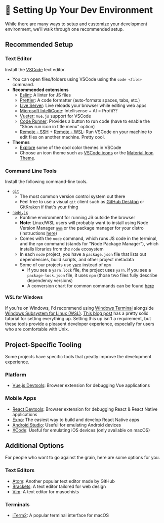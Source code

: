 # 🧰 Setting Up Your Dev Environment
While there are many ways to setup and customize your development environment, we'll walk through one recommended setup.

## Recommended Setup
### Text Editor
Install the [VSCode](https://code.visualstudio.com/) text editor.

- You can open files/folders using VSCode using the `code <file>` command.
- **Recommended extensions**
  - [Eslint](https://marketplace.visualstudio.com/items?itemName=dbaeumer.vscode-eslint): A linter for JS files
  - [Prettier](https://marketplace.visualstudio.com/items?itemName=esbenp.prettier-vscode): A code formatter (auto-formats spaces, tabs, etc.)
  - [Live Server](https://marketplace.visualstudio.com/items?itemName=ritwickdey.LiveServer): Live reloads your browser while editing web apps
  - [Microsoft IntelliCode](https://marketplace.visualstudio.com/items?itemName=VisualStudioExptTeam.vscodeintellicode): Intellisense + AI = Profit??
  - [Vueter](https://marketplace.visualstudio.com/items?itemName=octref.vetur): `Vue.js` support for VSCode
  - [Code Runner](https://marketplace.visualstudio.com/items?itemName=formulahendry.code-runner): Provides a button to run code (have to enable the "Show run icon in title menu" option)
  - [Remote - SSH](https://marketplace.visualstudio.com/items?itemName=ms-vscode-remote.remote-ssh) + [Remote - WSL](https://marketplace.visualstudio.com/items?itemName=ms-vscode-remote.remote-wsl): Run VSCode on your machine to edit files on another machine. Pretty cool.
- **Themes**
  - [Explore](https://vscodethemes.com/) some of the cool color themes in VSCode
  - Choose an icon theme such as [VSCode icons](https://marketplace.visualstudio.com/items?itemName=vscode-icons-team.vscode-icons) or the [Material Icon Theme](https://marketplace.visualstudio.com/items?itemName=PKief.material-icon-theme).

### Command Line Tools
Install the following command-line tools.
   - [`git`](https://git-scm.com/downloads)
     - The most common version control system out there
     - Feel free to use a visual `git` client such as [GitHub Desktop](https://desktop.github.com/) or [GitKraken](https://www.gitkraken.com/) if that's your thing
   - [`node.js`](https://nodejs.org/en/download/)
     - Runtime environment for running JS outside the browser
     - **Note:** Linux/WSL users will probably want to install using Node Version Manager [`nvm`](https://github.com/nvm-sh/nvm#installing-and-updating) or the package manager for your distro (instructions [here](https://nodejs.org/en/download/package-manager))
     - Comes with the `node` command, which runs JS code in the terminal, and the `npm` command (stands for "Node Package Manager"), which installs libraries from the `node` ecosystem
     - In each `node` project, you have a `package.json` file that lists out dependencies, build scripts, and other project metadata
     - Some of our projects use [`yarn`](https://yarnpkg.com/) instead of `npm`
       - If you see a `yarn.lock` file, the project uses `yarn`. If you see a `package-lock.json` file, it uses `npm` (those two files fully describe dependency versions)
       - A conversion chart for common commands can be found [here](https://classic.yarnpkg.com/en/docs/migrating-from-npm/#toc-cli-commands-comparison)
#### WSL for Windows
If you're on Windows, I'd recommend using [Windows Terminal](https://www.microsoft.com/en-us/p/windows-terminal/9n0dx20hk701) alongside [Windows Subsystem for Linux (WSL)](https://docs.microsoft.com/en-us/windows/wsl/install-win10). [This blog post](https://blog.nillsf.com/index.php/2020/02/17/setting-up-wsl2-windows-terminal-and-oh-my-zsh/) has a pretty solid tutorial for setting everything up. Setting this up isn't a requirement, but these tools provide a pleasent developer experience, especially for users who are comfortable with Unix.

## Project-Specific Tooling
Some projects have specific tools that greatly improve the development experience.

### Platform
 - [Vue.js Devtools](https://chrome.google.com/webstore/detail/vuejs-devtools/nhdogjmejiglipccpnnnanhbledajbpd?hl=en): Browser extension for debugging Vue applications

### Mobile Apps
 - [React Devtools](https://chrome.google.com/webstore/detail/react-developer-tools/fmkadmapgofadopljbjfkapdkoienihi?hl=en): Browser extension for debugging React & React Native applications
 - [Expo](https://expo.io/): The easiest way to build and develop React Native apps
 - [Android Studio](https://developer.android.com/studio): Useful for emulating Android devices
 - [XCode](https://developer.apple.com/xcode/): Useful for emulating iOS devices (only available on macOS)

## Additional Options
For people who want to go against the grain, here are some options for you.

### Text Editors
 - [Atom](https://atom.io/): Another popular text editor made by GitHub
 - [Brackets](http://brackets.io/): A text editor tailored for web design
 - [Vim](https://www.vim.org/): A text editor for masochists

### Terminals
 - [iTerm2](https://iterm2.com/): A popular terminal interface for macOS
